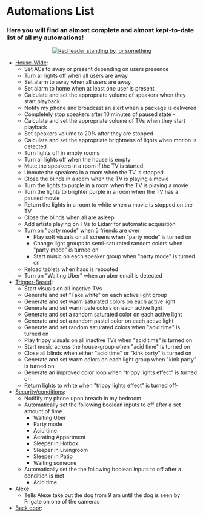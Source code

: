 


# Automations List

### Here you will find an almost complete and almost kept-to-date list of all my automations!

  

<p  align="center">  <a  href="/node-red"><img  src="https://img.shields.io/badge/Nodered%20FLows-purple"  alt="Red leader standing by, or something"></p> 

- [House-Wide](/node-red/flows/House-Wide.json):
  - Set ACs to away or present depending on users presence
  - Turn all lights off when all users are away
  - Set alarm to away when all users are away
  - Set alarm to home when at least one user is present
  - Calculate and set the appropriate volume of speakers when they start playback
  - Notify my phone and broadcast an alert when a package is delivered
  - Completely stop speakers after 10 minutes of paused state  - 
  - Calculate and set the appropriate volume of TVs when they start playback
  - Set speakers volume to 20% after they are stopped
  - Calculate and set the appropriate brightness of lights when motion is detected
  - Turn lights off in empty rooms
  - Turn all lights off when the house is empty
  - Mute the speakers in a room if the TV is started
  - Unmute the speakers in a room when the TV is stopped
  - Close the blinds in a room when the TV is playing a movie
  - Turn the lights to purple in a room when the TV is playing a movie
  - Turn the lights to brighter purple in a room when the TV has a paused movie
  - Return the lights in a room to white when a movie is stopped on the TV
  - Close the blinds when all are asleep
  - Add artists playing on TVs to Lidarr for automatic acquisition
  - Turn on "party mode" when 5 friends are over
     -  Play soft visuals on all screens when "party mode" is turned on
     - Change light groups to semi-saturated random colors when "party mode" is turned on
     - Start music on each speaker group when "party mode" is turned on
   - Reload tablets when hass is rebooted
   - Turn on "Waiting Uber" when an uber email is detected
- [Trigger-Based](/node-red/flows/Trigger-Based.json):
  - Start visuals on all inactive TVs
  - Generate and set "Fake white" on each active light group
  - Generate and set warm saturated colors on each active light
  - Generate and set warm pale colors on each active light
  - Generate and set a random saturated color on each active light
  - Generate and set a random pastel color on each active light
  - Generate and set random saturated colors when "acid time" is turned on
  - Play trippy visuals on all inactive TVs  when "acid time" is turned on
  - Start music across the house-group when "acid time" is turned on
  - Close all blinds when either "acid time" or "kink party" is turned on
  - Generate and set warm colors on each light group when "kink party" is turned on
  - Generate an improved color loop when "trippy lights effect" is turned on
  - Return lights to white when "trippy lights effect" is turned off- 
- [Security/conditions](/node-red/flows/Security%2Fconditions.json):
   - Notifify my phone upon breach in my bedroom
   - Automatically set the following boolean inputs to off after a set amount of time
     - Waiting Uber
     - Party mode
     - Acid time
     - Aerating Appartment
     - Sleeper in Hotbox
     - Sleeper in Livingroom
     - Sleeper in Patio
     - Waiting someone
   - Automatically set the the following boolean inputs to off after a condition is met
      - Acid time
- [Alexe](/node-red/flows/Alexe.json):
   - Tells Alexe take out the dog from 9 am until the dog is seen by Frigate on one of the cameras
- [Back door](/node-red/flows/Back%20door.json):
 